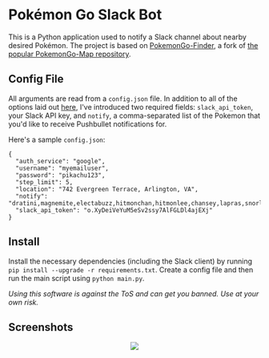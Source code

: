 # Pokémon Go Slack Bot

This is a Python application used to notify a Slack channel about nearby desired Pokémon.
The project is based on [PokemonGo-Finder](https://github.com/jxmorris12/PokemonGo-Finder), a fork of [the popular PokemonGo-Map repository](https://github.com/AHAAAAAAA/PokemonGo-Map).

## Config File
All arguments are read from a `config.json` file. In addition to all of the options laid out [here](https://github.com/AHAAAAAAA/PokemonGo-Map/wiki/Usage), I've introduced two required fields: `slack_api_token`, your Slack API key, and `notify`, a comma-separated list of the Pokemon that you'd like to receive Pushbullet notifications for.

Here's a sample `config.json`:

```
{
  "auth_service": "google",
  "username": "myemailuser",
  "password": "pikachu123",
  "step_limit": 5,
  "location": "742 Evergreen Terrace, Arlington, VA",
  "notify": "dratini,magnemite,electabuzz,hitmonchan,hitmonlee,chansey,lapras,snorlax,porygon,mew,mewtwo,moltres,zapdos,articuno,ditto,seel,gyarados,cubone",
  "slack_api_token": "o.XyDeiVeYuM5eSv2ssy7AlFGLDl4ajEXj"
}
```

## Install

Install the necessary dependencies (including the Slack client) by running `pip install --upgrade -r requirements.txt`. Create a config file and then run the main script using `python main.py`.

*Using this software is against the ToS and can get you banned. Use at your own risk.*

## Screenshots

<p align="center">
<img src="https://raw.githubusercontent.com/AHAAAAAAA/PokemonGo-Map/master/static/cover.png">
</p>
